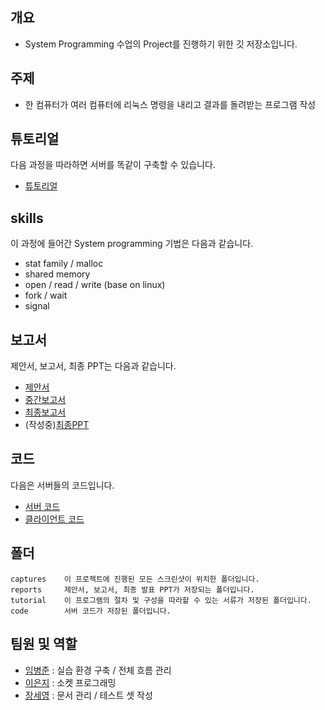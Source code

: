 ## 개요
- System Programming 수업의 Project를 진행하기 위한 깃 저장소입니다.

## 주제
- 한 컴퓨터가 여러 컴퓨터에 리눅스 명령을 내리고 결과를 돌려받는 프로그램 작성

## 튜토리얼
다음 과정을 따라하면 서버를 똑같이 구축할 수 있습니다.</br>
- [튜토리얼](https://github.com/BJ-Lim/SystemProgramming/blob/master/tutorial/README.md)

## skills
이 과정에 들어간 System programming 기법은 다음과 같습니다.
- stat family / malloc
- shared memory
- open / read / write (base on linux)
- fork / wait
- signal

## 보고서
제안서, 보고서, 최종 PPT는 다음과 같습니다.</br>
- [제안서](https://github.com/BJ-Lim/SystemProgramming/blob/master/reports/proposal.md)
- [중간보고서](https://github.com/BJ-Lim/SystemProgramming/blob/master/reports/%5B506489%20SP%5D%20Project%20Week%202%20-%20Report%20(5%EC%A1%B0)%20v1.pdf)
- [최종보고서](https://github.com/BJ-Lim/SystemProgramming/blob/master/reports/%5B506489%20SP%5D%20Project%20Week%203%20-%20Final%20Report%20(5%EC%A1%B0)%20v1.pdf)
- (작성중)[최종PPT]()

## 코드
다음은 서버들의 코드입니다.
- [서버 코드](https://github.com/BJ-Lim/SystemProgramming/blob/master/code/server/server.c)
- [클라이언트 코드](https://github.com/BJ-Lim/SystemProgramming/blob/master/code/client/client.c)

## 폴더
```
captures    이 프로젝트에 진행된 모든 스크린샷이 위치한 폴더입니다.
reports     제안서, 보고서, 최종 발표 PPT가 저장되는 폴더입니다.
tutorial    이 프로그램의 절차 및 구성을 따라할 수 있는 서류가 저장된 폴더입니다.
code        서버 코드가 저장된 폴더입니다.
```

## 팀원 및 역할
- [임병준](https://github.com/BJ-Lim) : 실습 환경 구축 / 전체 흐름 관리
- [이은지](https://github.com/Lee-eunji) : 소켓 프로그래밍
- [장세영](https://github.com/seoyo1) : 문서 관리 / 테스트 셋 작성
